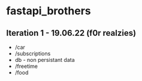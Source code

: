 # fastapi_brothers

## Iteration 1 - 19.06.22 (f0r realzies)

- /car
- /subscriptions
- db - non persistant data
- /freetime
- /food
